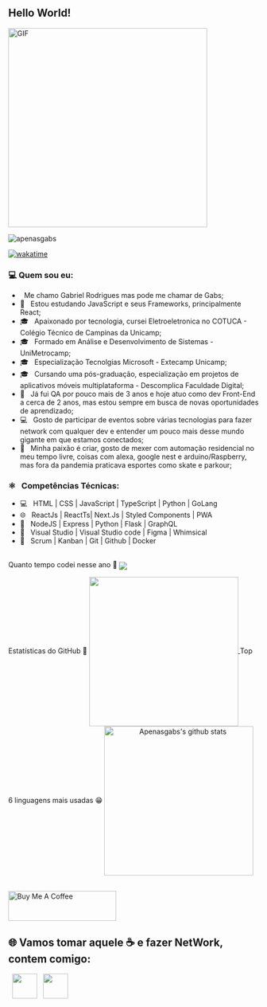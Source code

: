 
<h2> Hello World!</h2>
<img align="center" alt="GIF" src="https://becode.com.br/wp-content/uploads/2016/10/Por-que-usar-JavaScript.gif" width="400"/>
<p align="left"> <img src="https://komarev.com/ghpvc/?username=apenasgabs&label=Profile%20views&color=0e75b6&style=flat" alt="apenasgabs" /> </p>

[![wakatime](https://wakatime.com/badge/user/8dfbe3da-d84d-4ba9-83b3-86d819141416.svg)](https://wakatime.com/@8dfbe3da-d84d-4ba9-83b3-86d819141416)

<h3>  💻 Quem sou eu: </h3>

-   &nbsp; Me chamo Gabriel Rodrigues mas pode me chamar de Gabs;
- 🔭 &nbsp; Estou estudando JavaScript e seus Frameworks, principalmente React;
- 🎓 &nbsp; Apaixonado por tecnologia, cursei Eletroeletronica no COTUCA - Colégio Técnico de Campinas da Unicamp;
- 🎓 &nbsp; Formado em Análise e Desenvolvimento de Sistemas - UniMetrocamp;
- 🎓 &nbsp; Especialização Tecnolgias Microsoft - Extecamp Unicamp;
- 🎓 &nbsp; Cursando uma pós-graduação, especialização em projetos de aplicativos móveis multiplataforma - Descomplica Faculdade Digital;
- 💼 &nbsp; Já fui QA por pouco mais de 3 anos e hoje atuo como dev Front-End a cerca de 2 anos, mas estou sempre em busca de novas oportunidades de aprendizado;
- :computer: &nbsp; Gosto de participar de eventos sobre várias tecnologias para fazer network com qualquer dev e entender um pouco mais desse mundo gigante em que estamos conectados;
- :iphone: &nbsp; Minha paixão é criar, gosto de mexer com automação residencial no meu tempo livre, coisas com alexa, google nest e arduino/Raspberry, mas fora da pandemia praticava esportes como skate e parkour;

<h3>⚛️ &nbsp; Competências Técnicas: </h3>

- 💻 &nbsp; HTML | CSS | JavaScript | TypeScript | Python | GoLang   
- 🌐 &nbsp; ReactJs | ReactTs| Next.Js | Styled Components | PWA
- :scroll: &nbsp; NodeJS | Express | Python | Flask | GraphQL
- :art: &nbsp; Visual Studio | Visual Studio code | Figma | Whimsical
- 🔧 &nbsp; Scrum | Kanban | Git | Github | Docker

<br>
Quanto tempo codei nesse ano 🤔
<a align="center" href="https://apenasgabs-info.vercel.app/api/wakatime?username=apenasgabs"><img align="center" src="https://apenasgabs-info.vercel.app/api/wakatime?username=Apenasgabs&layout=compact&theme=radical&locale=pt-br" />
</a>

Estatísticas do GitHub 🤩
<a align="center" href="https://apenasgabs-info.vercel.app/api?username=apenasgabs&show=reviews,prs_merged,prs_merged_percentage&show_icons=true&theme=radical"><img height=300 align="center" src="https://apenasgabs-info.vercel.app/api?username=apenasgabs&include_all_commits=true&show=reviews,prs_merged,prs_merged_percentage&show_icons=true&theme=radical&locale=pt-br" />
</a>
Top 6 linguagens mais usadas 😁
<a align="center" href="https://apenasgabs-info.vercel.app/api/top-langs/?username=apenasgabs&locale=pt-br&hide=c,html,c%2B%2B,processing,makefile,nix,css&layout=pie&theme=radical"><img align="center" height=300  src="https://apenasgabs-info.vercel.app/api/top-langs/?username=apenasgabs&hide=c,html,c%2B%2B,processing,makefile,nix,css&layout=pie&theme=radical&locale=pt-br" alt="Apenasgabs's github stats" />
</a>

</br>
  <a href="https://www.buymeacoffee.com/apenasgabs" target="_blank"><img src="https://cdn.buymeacoffee.com/buttons/v2/default-yellow.png" alt="Buy Me A Coffee" style="height: 60px !important;width: 217px !important;" ></a>
<h2> 🌐 Vamos tomar aquele ☕ e fazer NetWork, contem comigo: </h2>
<p>
&nbsp; <a align="center" href="https://www.linkedin.com/in/Apenasgabs/" target="_blank" rel="noopener noreferrer"><img align="center" src="https://img.icons8.com/plasticine/100/000000/linkedin.png" width="50" /></a>
&nbsp; <a align="center" href="mailto:apenasgabs.dev@gmail.com" target="_blank" rel="noopener noreferrer"><img align="center" src="https://img.icons8.com/plasticine/100/000000/gmail.png"  width="50" /></a>
</p>


